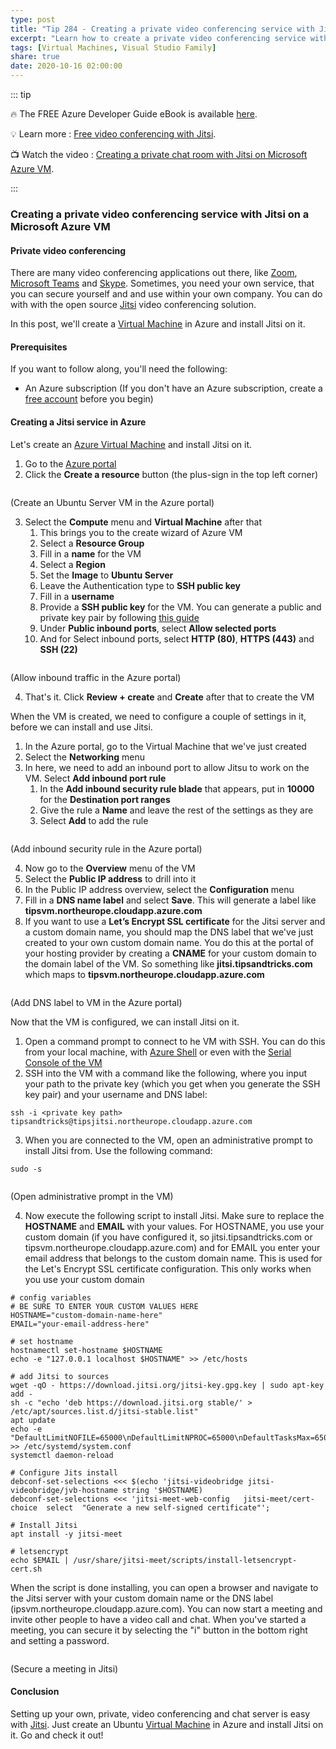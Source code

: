 ```yaml
---
type: post
title: "Tip 284 - Creating a private video conferencing service with Jitsi on a Microsoft Azure VM"
excerpt: "Learn how to create a private video conferencing service with Jitsi on a Microsoft Azure VM"
tags: [Virtual Machines, Visual Studio Family]
share: true
date: 2020-10-16 02:00:00
---
```


::: tip 

:fire:  The FREE Azure Developer Guide eBook is available [here](https://aka.ms/azuredevebook?WT.mc_id=docs-azuredevtips-azureappsdev).

:bulb: Learn more : [Free video conferencing with Jitsi](https://jitsi.org/?WT.mc_id=other-azuredevtips-azureappsdev). 

:tv: Watch the video : [Creating a private chat room with Jitsi on Microsoft Azure VM](https://youtu.be/d0EnH6-Z4Ns?WT.mc_id=youtube-azuredevtips-azureappsdev).

:::

### Creating a private video conferencing service with Jitsi on a Microsoft Azure VM

#### Private video conferencing
There are many video conferencing applications out there, like [Zoom](https://zoom.us/?WT.mc_id=other-azuredevtips-azureappsdev), [Microsoft Teams](https://www.microsoft.com/microsoft-365/microsoft-teams/download-app?WT.mc_id=microsoft-azuredevtips-azureappsdev
) and [Skype](https://www.skype.com/?WT.mc_id=other-azuredevtips-azureappsdev). Sometimes, you need your own service, that you can secure yourself and and use within your own company. You can do with with the open source [Jitsi](https://jitsi.org/?WT.mc_id=other-azuredevtips-azureappsdev) video conferencing solution.

In this post, we'll create a [Virtual Machine](https://azure.microsoft.com/services/virtual-machines?WT.mc_id=azure-azuredevtips-azureappsdev) in Azure and install Jitsi on it. 

#### Prerequisites
If you want to follow along, you'll need the following:
* An Azure subscription (If you don't have an Azure subscription, create a [free account](https://azure.microsoft.com/free/?WT.mc_id=azure-azuredevtips-azureappsdev) before you begin)

#### Creating a Jitsi service in Azure
Let's create an [Azure Virtual Machine](https://azure.microsoft.com/services/virtual-machines?WT.mc_id=azure-azuredevtips-azureappsdev) and install Jitsi on it.

1. Go to the [Azure portal](https://portal.azure.com/?WT.mc_id=azure-azuredevtips-azureappsdev)
2. Click the **Create a resource** button (the plus-sign in the top left corner)

<img :src="$withBase('/files/70vmcreate1.png')">

(Create an Ubuntu Server VM in the Azure portal)

3. Select the **Compute** menu and **Virtual Machine** after that
   1. This brings you to the create wizard of Azure VM
   2. Select a **Resource Group**
   3. Fill in a **name** for the VM
   4. Select a **Region**
   5. Set the **Image** to **Ubuntu Server**
   6. Leave the Authentication type to **SSH public key**
   7. Fill in a **username**
   8. Provide a **SSH public key** for the VM. You can generate a public and private key pair by following [this guide](https://docs.microsoft.com/azure/virtual-machines/linux/mac-create-ssh-keys?WT.mc_id=docs-azuredevtips-azureappsdev)
   9. Under **Public inbound ports**, select **Allow selected ports**
   10. And for Select inbound ports, select **HTTP (80)**, **HTTPS (443)** and **SSH (22)**

<img :src="$withBase('/files/70vmcreate2.png')">

(Allow inbound traffic in the Azure portal)

4. That's it. Click **Review + create** and **Create** after that to create the VM

When the VM is created, we need to configure a couple of settings in it, before we can install and use Jitsi.

1. In the Azure portal, go to the Virtual Machine that we've just created
2. Select the **Networking** menu
3. In here, we need to add an inbound port to allow Jitsu to work on the VM. Select **Add inbound port rule**
    1. In the **Add inbound security rule blade** that appears, put in **10000** for the **Destination port ranges**
    2. Give the rule a **Name** and leave the rest of the settings as they are
    3. Select **Add** to add the rule

<img :src="$withBase('/files/70jitsiport.png')">

(Add inbound security rule in the Azure portal)

4. Now go to the **Overview** menu of the VM
5. Select the **Public IP address** to drill into it
6. In the Public IP address overview, select the **Configuration** menu
7. Fill in a **DNS name label** and select **Save**. This will generate a label like **tipsvm.northeurope.cloudapp.azure.com**
8. If you want to use a **Let’s Encrypt SSL certificate** for the Jitsi server and a custom domain name, you should map the DNS label that we've just created to your own custom domain name. You do this at the portal of your hosting provider by creating a **CNAME** for your custom domain to the domain label of the VM. So something like **jitsi.tipsandtricks.com** which maps to **tipsvm.northeurope.cloudapp.azure.com**

<img :src="$withBase('/files/70adddnslabel.png')">

(Add DNS label to VM in the Azure portal)

Now that the VM is configured, we can install Jitsi on it.
1. Open a command prompt to connect to he VM with SSH. You can do this from your local machine, with [Azure Shell](https://shell.azure.com/?WT.mc_id=azure-azuredevtips-azureappsdev) or even with the [Serial Console of the VM](https://docs.microsoft.com/azure/virtual-machines/troubleshooting/serial-console-windows?WT.mc_id=docs-azuredevtips-azureappsdev)
2. SSH into the VM with a command like the following, where you input your path to the private key (which you get when you generate the SSH key pair) and your username and DNS label:
```
ssh -i <private key path> tipsandtricks@tipsjitsi.northeurope.cloudapp.azure.com
```
3. When you are connected to the VM, open an administrative prompt to install Jitsi from. Use the following command:
```
sudo -s
```

<img :src="$withBase('/files/70sudo.png')">

(Open administrative prompt in the VM)

4. Now execute the following script to install Jitsi. Make sure to replace the **HOSTNAME** and **EMAIL** with your values. For HOSTNAME, you use your custom domain (if you have configured it, so jitsi.tipsandtricks.com or tipsvm.northeurope.cloudapp.azure.com) and for EMAIL you enter your email address that belongs to the custom domain name. This is used for the Let's Encrypt SSL certificate configuration. This only works when you use your custom domain

```
# config variables
# BE SURE TO ENTER YOUR CUSTOM VALUES HERE
HOSTNAME="custom-domain-name-here"
EMAIL="your-email-address-here"
 
# set hostname
hostnamectl set-hostname $HOSTNAME
echo -e "127.0.0.1 localhost $HOSTNAME" >> /etc/hosts
 
# add Jitsi to sources
wget -qO - https://download.jitsi.org/jitsi-key.gpg.key | sudo apt-key add -
sh -c "echo 'deb https://download.jitsi.org stable/' > /etc/apt/sources.list.d/jitsi-stable.list"
apt update 
echo -e "DefaultLimitNOFILE=65000\nDefaultLimitNPROC=65000\nDefaultTasksMax=65000" >> /etc/systemd/system.conf
systemctl daemon-reload
 
# Configure Jits install
debconf-set-selections <<< $(echo 'jitsi-videobridge jitsi-videobridge/jvb-hostname string '$HOSTNAME)
debconf-set-selections <<< 'jitsi-meet-web-config   jitsi-meet/cert-choice  select  "Generate a new self-signed certificate"';
 
# Install Jitsi 
apt install -y jitsi-meet
 
# letsencrypt
echo $EMAIL | /usr/share/jitsi-meet/scripts/install-letsencrypt-cert.sh
```

When the script is done installing, you can open a browser and navigate to the Jitsi server with your custom domain name or the DNS label (ipsvm.northeurope.cloudapp.azure.com).
You can now start a meeting and invite other people to have a video call and chat. When you've started a meeting, you can secure it by selecting the "i" button in the bottom right and setting a password. 

<img :src="$withBase('/files/70addpassword.png')">

(Secure a meeting in Jitsi)

#### Conclusion
Setting up your own, private, video conferencing and chat server is easy with [Jitsi](https://jitsi.org/?WT.mc_id=other-azuredevtips-azureappsdev). Just create an Ubuntu [Virtual Machine](https://azure.microsoft.com/services/virtual-machines?WT.mc_id=azure-azuredevtips-azureappsdev) in Azure and install Jitsi on it. Go and check it out! 